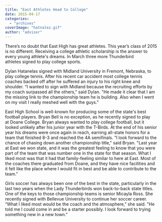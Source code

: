 ```yaml
---
title: "East Athletes Head to College"
date: 2015-04-17
categories: 
  - "archives"
coverImage: "hatnalez.gif"
author: "adviser"
---
```


There’s no doubt that East High has great athletes. This year’s class of 2015 is no different. Receiving a college athletic scholarship is the answer to every young athlete's dreams. In March three more Thunderbird athletes signed to play college sports.

Dylan Hatanelas signed with Midland University in Fremont, Nebraska, to play college tennis. After his recent car accident most college tennis coaches backed off after he suffered an injury to his right knee and shoulder. “I wanted to sign with Midland because the recruiting efforts by my coach surpassed all the others," said Dylan. "He made it clear that I am the missing link to the championship team he is building. Also when I went on my visit I really meshed well with the guys.”

East High School is well-known for producing some of the state's best football players. Bryan Bell is no exception, as he recently signed to play at Doane College. Bryan always wanted to play college football, but it looked unlikely after his junior year with the T-Birds. At the end of his senior year his dreams were once again in reach, earning all-state honors for a team that finished 8-3 and reached the 4A semifinals. ”I look forward to the chance of chasing down another championship title," said Bryan. "Last year at East we won state, and it was the greatest feeling to know that you were part of the team that was number one in the state for that season. What I liked most was that it had that family-feeling similar to here at East. Most of the coaches there graduated from Doane, and they have nice facilities and it felt like the place where I would fit in best and be able to contribute to the team."

Girls soccer has always been one of the best in the state, particularly in the last two years when the Lady Thunderbirds won back-to-back state titles. One of the keys to those championship teams is senior Micayla Ross. She recently signed with Bellevue University to continue her soccer career. “What I liked most would be the coach and the atmosphere," she said. "He told me I could come in and be a starter possibly. I look forward to trying something new in a new town.”
